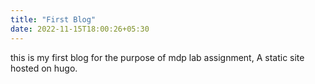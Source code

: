 ```yaml
---
title: "First Blog"
date: 2022-11-15T18:00:26+05:30
---
```


this is my first blog for the purpose of mdp lab assignment, 
A static site hosted on hugo.
